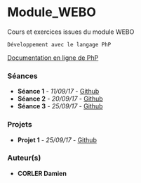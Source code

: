# Module_WEBO

Cours et exercices issues du module WEBO
```
Développement avec le langage PhP
```
[Documentation en ligne de PhP](https://php.net/)

### Séances

* **Séance 1** - *11/09/17* - [Github](Exercices/Seance_1_boucles)
* **Séance 2** - *20/09/17* - [Github](Exercices/Seance_2_sessions&bdd)
* **Séance 3** - *25/09/17* - [Github](Exercices/Seance_3_template)

### Projets

* **Projet 1** - *25/09/17* - [Github](Projets/E_commerce)

### Auteur(s)

* **CORLER Damien**

